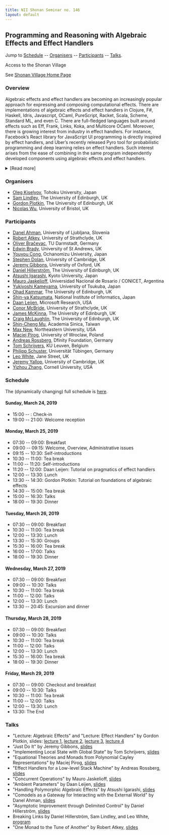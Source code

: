 ```yaml
---
title: NII Shonan Seminar no. 146
layout: default
---
```


## Programming and Reasoning with Algebraic Effects and Effect Handlers

Jump to [Schedule](#schedule) -- [Organisers](#organisers) -- [Participants](#participants) -- [Talks](#talks).

Access to the Shonan Village

See [Shonan Village Home Page](https://www.shonan-village.co.jp/eng/access/)

### Overview

Algebraic effects and effect handlers are becoming an increasingly
popular approach for expressing and composing computational
effects. There are implementations of algebraic effects and effect
handlers in Clojure, F#, Haskell, Idris, Javascript, OCaml,
PureScript, Racket, Scala, Scheme, Standard ML, and even C. There are
full-fledged languages built around effects such as Eff, Frank, Links,
Koka, and Multicore OCaml. Moreover, there is growing interest from
industry in effect handlers. For instance, Facebook’s React library
for JavaScript UI programming is directly inspired by effect handlers,
and Uber’s recently released Pyro tool for probabilistic programming
and deep learning relies on effect handlers. Such interest arises from
the ease of combining in the same program independently developed
components using algebraic effects and effect handlers.

<details><summary class="collapsible">[Read more]</summary>
<p>
The increased adoption and use of algebraic effects and effect
handlers reveal and make pressing three main problems: reasoning,
performance, and typing. These problems may appear disparate, but we
believe there are in fact deep connections that bring them together.
</p>

<p>
<strong>Reasoning</strong>&nbsp;&nbsp; Algebraic effects are defined by a signature of operations
and an equational theory that describes how the operations interact,
providing direct support for reasoning. Effect handlers are modular
interpreters for algebraic effects, giving meaning to such
operations. Existing implementations of effect handlers dispense with
equations, largely because many open questions remain about how to
incorporate them into a programming language. A key question that this
meeting will seek to address is how to reintroduce equations and other
forms of reasoning back into the effect handlers picture. An important
consideration here is how to combine equational theories for several
interacting effects.
</p>

<p>
<strong>Performance</strong>&nbsp;&nbsp; The dominant implementation method, the free monad, is
notably slower than the direct execution of side-effects where
available. A range of approaches for improving performance are under
active investigation. These include direct stack manipulation, in the
case that continuations are used linearly, selective CPS translations,
and fusion transformations. The jury is still out on which techniques
work best in which situations.
</p>

<p>
<strong>Typing</strong>&nbsp;&nbsp; Programming in the large involves working with complex and
interacting systems. Effect type systems are a powerful means of
taming this complexity, in a way that is amenable for practical
programming. Several different effect type systems have been
introduced for algebraic effects and effect handlers. It is not clear
yet precisely what the tradeoffs are between the different
approaches. Many open questions remain over how best to support
features such as generative effects, and how to leverage effect type
systems to support reasoning and to improve performance.
</p>

<p>
Given the complexity of these problems and their importance, we
believe the face-to-face meeting of main community representatives
will promote their solution. We identify five specific application
areas to be discussed at the meeting in the context of the three main
problem areas:

<ul>
  <li>Effect handlers for concurrent and distributed programming;</li>
  <li>Effect handlers for generative effects (ML references, renaming effects, scoped effects, modularity, runST, existentials);</li>
  <li>Effect handlers with behavioral types (parameterized monads, graded monads, type state, session types, answer type modification, dependent types);</li>
  <li>Effect handlers and resource management;</li>
  <li>Effect handlers for probabilistic programming.</li>
</ul>

To promote mutual understanding, we plan for the workshop to have
substantial time available for discussion. Our hope is to emphasize
tutorials, brainstorming, and working-group sessions, rather than mere
conference-like presentations.
</p>

<p>
The field of effect handlers is thriving, and we believe that Shonan
would be an ideal setting to bring researchers interested in the topic
together. A previous meeting held at <a href="https://www.dagstuhl.de/en/program/calendar/semhp/?semnr=18172">Dagstuhl in March 2016, entitled
"<i>From Theory to Practice of Algebraic Effects and Handlers</i>"</a> had more
people willing to participate than it was possible to
accommodate. Since then, the field has grown, and so we anticipate
that there will be an abundance of interest in attending this meeting.
</p>
</details>

### Organisers

- [Oleg Kiselyov](http://okmij.org/ftp/), Tohoku University, Japan
- [Sam Lindley](http://homepages.inf.ed.ac.uk/slindley), The University of Edinburgh, UK
- [Gordon Plotkin](http://homepages.inf.ed.ac.uk/gdp/), The University of Edinburgh, UK
- [Nicolas Wu](http://zenzike.com/), University of Bristol, UK


### Participants

- [Danel Ahman](https://danelahman.github.io/), University of Ljubljana, Slovenia
- [Robert Atkey](https://bentnib.org/), University of Strathclyde, UK
- [Oliver Bračevac](https://www.stg.tu-darmstadt.de/staff/oliver_bracevac_menu/oliver_bracevac.en.jsp), TU Darmstadt, Germany
- [Edwin Brady](https://edwinb.wordpress.com/), University of St Andrews, UK
- [Youyou Cong](https://sites.google.com/site/youyoucong212/), Ochanomizu University, Japan
- [Stephen Dolan](http://stedolan.net/), University of Cambridge, UK
- [Jeremy Gibbons](http://www.cs.ox.ac.uk/jeremy.gibbons/), University of Oxford, UK
- [Daniel Hillerström](https://dhil.net/research), The University of Edinburgh, UK
- [Atsushi Igarashi](https://www.fos.kuis.kyoto-u.ac.jp/~igarashi/index.html.en), Kyoto University, Japan
- [Mauro Jaskelioff](https://www.fceia.unr.edu.ar/~mauro/), Universidad Nacional de Rosario / CONICET, Argentina
- [Yukiyoshi Kameyama](http://www.cs.tsukuba.ac.jp/~kam/), University of Tsukuba, Japan
- [Ohad Kammar](http://www.denotational.co.uk/), The University of Edinburgh, UK
- [Shin-ya Katsumata](http://group-mmm.org/~s-katsumata/index-e.html), National Institute of Informatics, Japan
- [Daan Leijen](https://www.microsoft.com/en-us/research/people/daan/), Microsoft Research, USA
- [Conor McBride](https://personal.cis.strath.ac.uk/conor.mcbride/), University of Strathclyde, UK
- [James McKinna](http://homepages.inf.ed.ac.uk/jmckinna/), The University of Edinburgh, UK
- [Craig McLaughlin](http://homepages.inf.ed.ac.uk/s1544843/), The University of Edinburgh, UK
- [Shin-Cheng Mu](https://www.iis.sinica.edu.tw/pages/scm/), Academia Sinica, Taiwan
- [Max New](https://maxsnew.github.io/), Northeastern University, USA
- [Maciej Pirog](http://www.ii.uni.wroc.pl/~mpirog/), University of Wroclaw, Poland
- [Andreas Rossberg](https://people.mpi-sws.org/~rossberg/), Dfinity Foundation, Germany
- [Tom Schrijvers](https://people.cs.kuleuven.be/~tom.schrijvers/), KU Leuven, Belgium
- [Philipp Schuster](http://ps.informatik.uni-tuebingen.de/team/schuster/), Universität Tübingen, Germany
- [Leo White](http://www.lpw25.net/), Jane Street, UK
- [Jeremy Yallop](https://www.cl.cam.ac.uk/~jdy22/), University of Cambridge, UK
- [Yizhou Zhang](http://www.cs.cornell.edu/~yizhou/), Cornell University, USA


### Schedule

The (dynamically changing) full schedule is [here](https://docs.google.com/spreadsheets/d/10yb2FxemDHKLCNeeJO_wG_GFrfNSyzDkKDl1_W8bMwQ/edit?usp=sharing).

#### Sunday, March 24, 2019

- 15:00 -- : Check-in
- 19:00 -- 21:00: Welcome reception

#### Monday, March 25, 2019

- 07:30 -- 09:00: Breakfast
- 09:00 -- 09:15: Welcome, Overview, Administrative issues
- 09:15 -- 10:30: Self-introductions
- 10:30 -- 11:00: Tea break
- 11:00 -- 11:20: Self-introductions
- 11:20 -- 12:00: Daan Leijen: Tutorial on pragmatics of effect handlers
- 12:00 -- 13:30: Lunch
- 13:30 -- 14:30: Gordon Plotkin: Tutorial on foundations of algebraic effects
- 14:30 -- 15:00: Tea break
- 15:00 -- 16:30: Talks
- 18:00 -- 19:30: Dinner

#### Tuesday, March 26, 2019

- 07:30 -- 09:00: Breakfast
- 10:30 -- 11:00: Tea break
- 12:00 -- 13:30: Lunch
- 13:30 -- 15:30: Groups
- 15:30 -- 16:00: Tea break
- 16:00 -- 17:00: Talks
- 18:00 -- 19:30: Dinner

#### Wednesday, March 27, 2019

- 07:30 -- 09:00: Breakfast
- 09:00 -- 10:30: Talks
- 10:30 -- 11:00: Tea break
- 11:00 -- 12:00: Talks
- 12:00 -- 13:30: Lunch
- 13:30 -- 20:45: Excursion and dinner

#### Thursday, March 28, 2019

- 07:30 -- 09:00: Breakfast
- 09:00 -- 10:30: Talks
- 10:30 -- 11:00: Tea break
- 11:00 -- 12:00: Talks
- 12:00 -- 13:30: Lunch
- 15:30 -- 16:00: Tea break
- 18:00 -- 19:30: Dinner

#### Friday, March 29, 2019

- 07:30 -- 09:00: Checkout and breakfast
- 09:00 -- 10:30: Talks
- 10:30 -- 11:00: Tea break
- 11:00 -- 12:00: Talks
- 12:00 -- 13:30: Lunch
- 13:30:          The End

### Talks

- "Lecture: Algebraic Effects" and "Lecture: Effect Handlers" by Gordon Plotkin, slides: [lecture 1](../static/shonan146/lecture_1_alg_effects_I.pdf), [lecture 2](../static/shonan146/lecture_2_types_and_effects.pdf), [lecture 3](../static/shonan146/lecture_3_alg_effects_II.pdf), [lecture 4](../static/lecture_4_effect_handlers.pdf)  
- "Just Do It" by Jeremy Gibbons, [slides](../static/shonan146/just_do_it.pdf)  
- "Implementing Local State with Global State" by Tom Schrijvers, [slides](../static/shonan146/shonan_146_tom_schrijvers.pdf)  
- "Equational Theories and Monads from Polynomial Cayley Representations" by Maciej Pirog, [slides](../static/shonan146/equational_theories_and_monads_from_polynomial_cayley_representations.pdf)
- "Effect Handlers for a Low-level Stack Machine" by Andreas Rossberg, [slides](../static/shonan146/shonan-wasm2019.pdf)  
- "Concurrent Operations" by Mauro Jaskelioff, [slides](../static/shonan146/Concurrent_Operations_Shonan_2019.pdf)  
- "Ambient Parameters" by Daan Leijen, [slides](../static/shonan146/shonan-ambient.html)
- "Handling Polymorphic Algebraic Effects" by Atsushi Igarashi, [slides](../static/shonan146/handling_polymorphic_effects.pdf)  
- "Comodels as a Gateway for Interacting with the External World" by Danel Ahman, [slides](../static/shonan146/shonan19-comodels.pdf)  
- "Asymptotic Improvement through Delimited Control" by Daniel Hillerström, [slides](../static/shonan146/asymptotic_improvement.pdf)
- Breaking Links by Daniel Hillerström, Sam Lindley, and Leo White, [program](../static/shonan146/breaking.links)
- "One Monad to the Tune of Another" by Robert Atkey, [slides](../static/shonan146/one_monad_to_the_tune_of_another.pdf)
